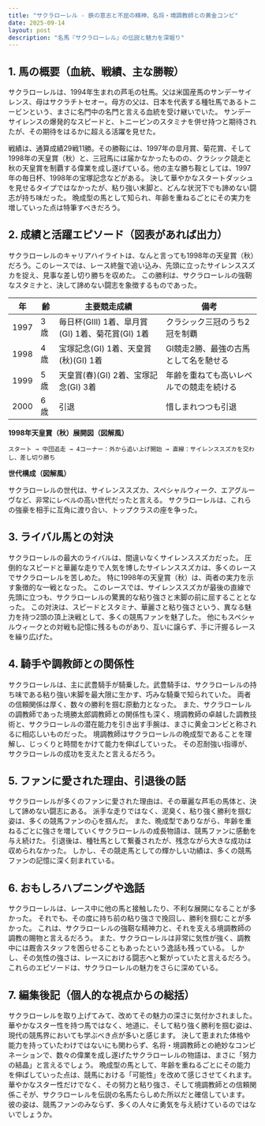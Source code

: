 ```yaml
---
title: "サクラローレル - 鉄の意志と不屈の精神、名将・境調教師との黄金コンビ"
date: 2025-09-14
layout: post
description: "名馬『サクラローレル』の伝説と魅力を深堀り"
---
```


## 1. 馬の概要（血統、戦績、主な勝鞍）

サクラローレルは、1994年生まれの芦毛の牡馬。父は米国産馬のサンデーサイレンス、母はサクラチトセオー。母方の父は、日本を代表する種牡馬であるトニービンという、まさに名門中の名門と言える血統を受け継いでいた。  サンデーサイレンスの爆発的なスピードと、トニービンのスタミナを併せ持つと期待されたが、その期待をはるかに超える活躍を見せた。

戦績は、通算成績29戦11勝。その勝鞍には、1997年の皐月賞、菊花賞、そして1998年の天皇賞（秋）と、三冠馬には届かなかったものの、クラシック競走と秋の天皇賞を制覇する偉業を成し遂げている。他の主な勝ち鞍としては、1997年の毎日杯、1998年の宝塚記念などがある。  決して華やかなスタートダッシュを見せるタイプではなかったが、粘り強い末脚と、どんな状況下でも諦めない闘志が持ち味だった。  晩成型の馬として知られ、年齢を重ねるごとにその実力を増していった点は特筆すべきだろう。


## 2. 成績と活躍エピソード（図表があれば出力）

サクラローレルのキャリアハイライトは、なんと言っても1998年の天皇賞（秋）だろう。このレースでは、レース終盤で追い込み、先頭に立ったサイレンススズカを捉え、見事な差し切り勝ちを収めた。  この勝利は、サクラローレルの強靭なスタミナと、決して諦めない闘志を象徴するものであった。

| 年 | 齢 | 主要競走成績 | 備考 |
|---|---|---|---|
| 1997 | 3歳 | 毎日杯(GIII) 1着、皐月賞(GI) 1着、菊花賞(GI) 1着 |  クラシック三冠のうち2冠を制覇 |
| 1998 | 4歳 |  宝塚記念(GI) 1着、天皇賞(秋)(GI) 1着 |  GI競走2勝、最強の古馬として名を馳せる |
| 1999 | 5歳 |  天皇賞(春)(GI) 2着、宝塚記念(GI) 3着 |  年齢を重ねても高いレベルでの競走を続ける |
| 2000 | 6歳 |  引退 |  惜しまれつつも引退 |


**1998年天皇賞（秋）展開図（図解風）**

```
スタート → 中団追走 → 4コーナー：外から追い上げ開始 → 直線：サイレンススズカを交わし、差し切り勝ち
```

**世代構成（図解風）**

サクラローレルの世代は、サイレンススズカ、スペシャルウィーク、エアグルーヴなど、非常にレベルの高い世代だったと言える。  サクラローレルは、これらの強豪を相手に互角に渡り合い、トップクラスの座を争った。


## 3. ライバル馬との対決

サクラローレルの最大のライバルは、間違いなくサイレンススズカだった。  圧倒的なスピードと華麗な走りで人気を博したサイレンススズカは、多くのレースでサクラローレルを苦しめた。  特に1998年の天皇賞（秋）は、両者の実力を示す象徴的な一戦となった。  このレースでは、サイレンススズカが最後の直線で先頭に立つも、サクラローレルの驚異的な粘り強さと末脚の前に屈することとなった。  この対決は、スピードとスタミナ、華麗さと粘り強さという、異なる魅力を持つ2頭の頂上決戦として、多くの競馬ファンを魅了した。  他にもスペシャルウィークとの対戦も記憶に残るものがあり、互いに譲らず、手に汗握るレースを繰り広げた。


## 4. 騎手や調教師との関係性

サクラローレルは、主に武豊騎手が騎乗した。武豊騎手は、サクラローレルの持ち味である粘り強い末脚を最大限に生かす、巧みな騎乗で知られていた。  両者の信頼関係は厚く、数々の勝利を掴む原動力となった。  また、サクラローレルの調教師であった境勝太郎調教師との関係性も深く、境調教師の卓越した調教技術と、サクラローレルの潜在能力を引き出す手腕は、まさに黄金コンビと称されるに相応しいものだった。  境調教師はサクラローレルの晩成型であることを理解し、じっくりと時間をかけて能力を伸ばしていった。  その忍耐強い指導が、サクラローレルの成功を支えたと言えるだろう。


## 5. ファンに愛された理由、引退後の話

サクラローレルが多くのファンに愛された理由は、その華麗な芦毛の馬体と、決して諦めない闘志にある。  派手な走りではなく、泥臭く、粘り強く勝利を掴む姿は、多くの競馬ファンの心を掴んだ。  また、晩成型でありながら、年齢を重ねるごとに強さを増していくサクラローレルの成長物語は、競馬ファンに感動を与え続けた。  引退後は、種牡馬として繋養されたが、残念ながら大きな成功は収められなかった。  しかし、その競走馬としての輝かしい功績は、多くの競馬ファンの記憶に深く刻まれている。


## 6. おもしろハプニングや逸話

サクラローレルは、レース中に他の馬と接触したり、不利な展開になることが多かった。  それでも、その度に持ち前の粘り強さで挽回し、勝利を掴むことが多かった。  これは、サクラローレルの強靭な精神力と、それを支える境調教師の調教の賜物と言えるだろう。  また、サクラローレルは非常に気性が強く、調教中には厩舎スタッフを困らせることもあったという逸話も残っている。  しかし、その気性の強さは、レースにおける闘志へと繋がっていたと言えるだろう。  これらのエピソードは、サクラローレルの魅力をさらに深めている。


## 7. 編集後記（個人的な視点からの総括）

サクラローレルを取り上げてみて、改めてその魅力の深さに気付かされました。  華やかなスター性を持つ馬ではなく、地道に、そして粘り強く勝利を掴む姿は、現代の競馬界においても学ぶべき点が多いと感じます。  決して恵まれた体格や能力を持っていたわけではないにも関わらず、名将・境調教師との絶妙なコンビネーションで、数々の偉業を成し遂げたサクラローレルの物語は、まさに「努力の結晶」と言えるでしょう。  晩成型の馬として、年齢を重ねるごとにその能力を伸ばしていった点は、競馬における「可能性」を改めて感じさせてくれます。  華やかなスター性だけでなく、その努力と粘り強さ、そして境調教師との信頼関係こそが、サクラローレルを伝説の名馬たらしめた所以だと確信しています。  彼の姿は、競馬ファンのみならず、多くの人々に勇気を与え続けているのではないでしょうか。
